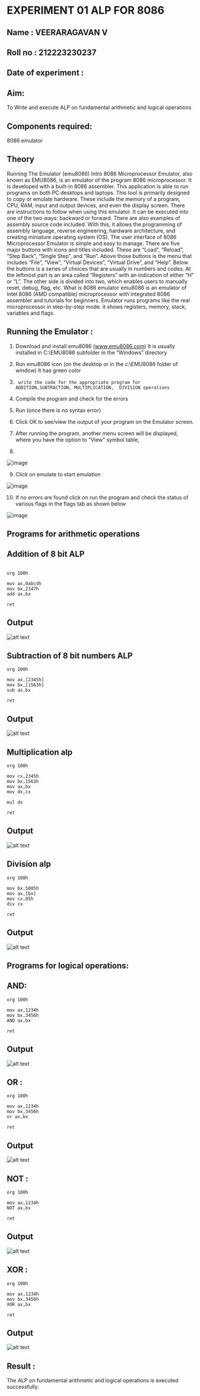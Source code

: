# EXPERIMENT 01 ALP FOR 8086
## Name : VEERARAGAVAN V
## Roll no : 212223230237
## Date of experiment :





## Aim: 
To Write and execute ALP on fundamental arithmetic and logical operations
## Components required: 
8086  emulator 
## Theory 
Running The Emulator (emu8086) Intro 8086 Microprocessor Emulator, also known as EMU8086, is an emulator of the program 8086 microprocessor. It is developed with a built-in 8086 assembler. This application is able to run programs on both PC desktops and laptops. This tool is primarily designed to copy or emulate hardware. These include the memory of a program, CPU, RAM, input and output devices, and even the display screen. There are instructions to follow when using this emulator. It can be executed into one of the two ways: backward or forward. There are also examples of assembly source code included. With this, it allows the programming of assembly language, reverse engineering, hardware architecture, and creating miniature operating system (OS). The user interface of 8086 Microprocessor Emulator is simple and easy to manage. There are five major buttons with icons and titles included. These are “Load”, “Reload”, “Step Back”, “Single Step”, and “Run”. Above those buttons is the menu that includes “File”, “View”, “Virtual Devices”, “Virtual Drive”, and “Help”. Below the buttons is a series of choices that are usually in numbers and codes. At the leftmost part is an area called “Registers” with an indication of either “H” or “L”. The other side is divided into two, which enables users to manually reset, debug, flag, etc. What is 8086 emulator emu8086 is an emulator of Intel 8086 (AMD compatible) microprocessor with integrated 8086 assembler and tutorials for beginners. Emulator runs programs like the real microprocessor in step-by-step mode. it shows registers, memory, stack, variables and flags.


 ## Running the Emulator :
1.	Download and install emu8086 (www.emu8086.com) It is usually installed in C:\EMU8086 subfolder in the “Windows” directory
2.	  Run  emu8086 icon (on the desktop or in the c:\EMU8086 folder of window) It has green color 
 
 
3.		write the code for the appropriate program for ADDITION,SUBTRACTION, MULTIPLICATION,  DIVISION operations 

4.	 Compile the program and check for the errors 
5.	Run (once there is no syntax error) 

6.	Click OK to see/view the output of your program on the Emulator screen. 


7.	After running the program, another menu screen will be displayed, where you have the option to “View” symbol table,
8.	 


![image](https://user-images.githubusercontent.com/36288975/189273263-d65baae9-4b8f-4723-afb3-c0ffa4052b04.png)











9.	Click on emulate to start emulation 








![image](https://user-images.githubusercontent.com/36288975/189273273-9bb36ec1-e2e8-4892-8d35-37707332bfdc.png)








10.	If no errors are found click on run the program and check the status of various flags in the flags tab as shown below 






![image](https://user-images.githubusercontent.com/36288975/189273277-113a2a33-4a40-4ff8-95a5-ecd3a1f504fe.png)







## Programs for arithmetic  operations

## Addition  of 8 bit ALP 

```

org 100h

mov ax,0abcdh
mov bx,2347h
add ax,bx

ret
```






## Output 
![alt text](pmc-ex01,add.png) 
 
## Subtraction   of 8 bit numbers  ALP 

```
org 100h

mov ax,[2345h]
mov bx,[1563h]
sub ax,bx

ret
```




 
## Output  
![alt text](pmc-ex01,sub.png)
## Multiplication alp 
 
```
org 100h  

mov cx,2345h
mov bx,1563h
mov ax,bx 
mov dx,cx 

mul dx   

ret

```














 ## Output  
![alt text](pmc-ex01,mul.png)

## Division alp 
```
org 100h  

mov bx,5005h
mov ax,[bx]
mov cx,05h
div cx 

ret
```
## Output  

![alt text](pmc-ex01,div.png)

## Programs for logical  operations: 

## AND:
```
org 100h

mov ax,1234h 
mov bx,3456h
AND ax,bx

ret
```
## Output 
![alt text](<Screenshot 2025-03-11 105623.png>)

## OR :
```
org 100h

mov ax,1234h 
mov bx,3456h
or ax,bx

ret
```
## Output 
![alt text](<Screenshot 2025-03-11 105835.png>)

## NOT :
```
org 100h

mov ax,1234h 
NOT ax,bx

ret
```
## Output
![alt text](<Screenshot 2025-03-11 105935.png>)

## XOR :
```
org 100h

mov ax,1234h 
mov bx,3456h
XOR ax,bx

ret
```
## Output 
![alt text](<Screenshot 2025-03-11 110029.png>)

## Result :
The ALP on fundamental arithmetic and logical operations is executed successfully.
 








